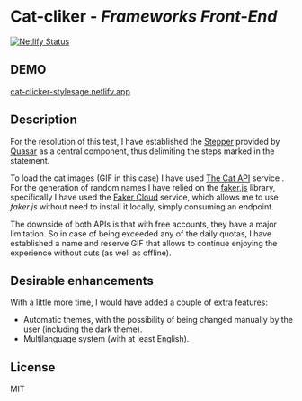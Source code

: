 # Cat-cliker - _Frameworks Front-End_

[![Netlify Status](https://api.netlify.com/api/v1/badges/643d5518-6f1c-4abe-928e-532c61629851/deploy-status)](https://app.netlify.com/sites/cat-clicker-stylesage/deploys)

## DEMO

[cat-clicker-stylesage.netlify.app](https://cat-clicker-stylesage.netlify.app/)

## Description

For the resolution of this test, I have established the [Stepper](https://quasar.dev/vue-components/stepper) provided by [Quasar](https://quasar.dev/) as a central component, thus delimiting the steps marked in the statement.

To load the cat images (GIF in this case) I have used [The Cat API](https://thecatapi.com/) service . For the generation of random names I have relied on the [faker.js](https://github.com/marak/Faker.js/) library, specifically I have used the [Faker Cloud](https://fakercloud.com/) service, which allows me to use _faker.js_ without need to install it locally, simply consuming an endpoint.

The downside of both APIs is that with free accounts, they have a major limitation. So in case of being exceeded any of the daily quotas, I have established a name and reserve GIF that allows to continue enjoying the experience without cuts (as well as offline).

## Desirable enhancements

With a little more time, I would have added a couple of extra features:

- Automatic themes, with the possibility of being changed manually by the user (including the dark theme).
- Multilanguage system (with at least English).

## License

MIT
